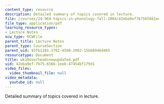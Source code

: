 ```yaml
---
content_type: resource
description: Detailed summary of topics covered in lecture.
file: /courses/24-964-topics-in-phonology-fall-2004/42eba9ef7675656b1eeb47454bf179d1_wk10overheadsnewupdated.pdf
file_type: application/pdf
learning_resource_types:
- Lecture Notes
ocw_type: OCWFile
parent_title: Lecture Notes
parent_type: CourseSection
parent_uid: 93fb1201-3762-45b0-2902-15bb8946d465
resourcetype: Document
title: wk10overheadsnewupdated.pdf
uid: 42eba9ef-7675-656b-1eeb-47454bf179d1
video_files:
  video_thumbnail_file: null
video_metadata:
  youtube_id: null
---
```

Detailed summary of topics covered in lecture.